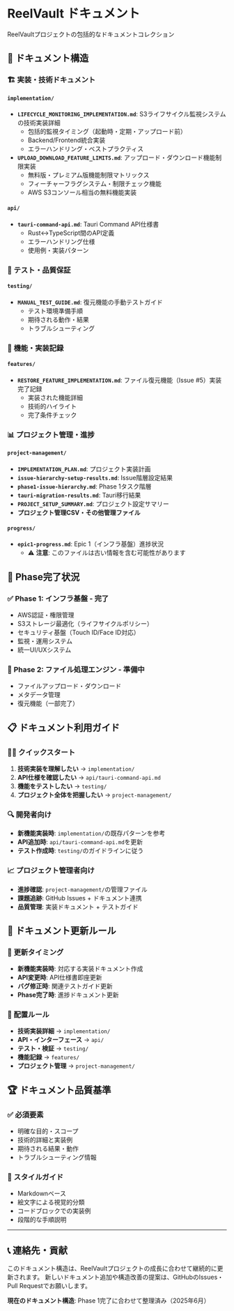 # ReelVault ドキュメント

ReelVaultプロジェクトの包括的なドキュメントコレクション

## 📂 ドキュメント構造

### 🏗️ **実装・技術ドキュメント**
#### `implementation/`
- **`LIFECYCLE_MONITORING_IMPLEMENTATION.md`**: S3ライフサイクル監視システムの技術実装詳細
  - 包括的監視タイミング（起動時・定期・アップロード前）
  - Backend/Frontend統合実装
  - エラーハンドリング・ベストプラクティス
- **`UPLOAD_DOWNLOAD_FEATURE_LIMITS.md`**: アップロード・ダウンロード機能制限実装
  - 無料版・プレミアム版機能制限マトリックス
  - フィーチャーフラグシステム・制限チェック機能
  - AWS S3コンソール相当の無料機能実装

#### `api/`
- **`tauri-command-api.md`**: Tauri Command API仕様書
  - Rust↔TypeScript間のAPI定義
  - エラーハンドリング仕様
  - 使用例・実装パターン

### 🧪 **テスト・品質保証**
#### `testing/`
- **`MANUAL_TEST_GUIDE.md`**: 復元機能の手動テストガイド
  - テスト環境準備手順
  - 期待される動作・結果
  - トラブルシューティング

### 🎯 **機能・実装記録**
#### `features/`
- **`RESTORE_FEATURE_IMPLEMENTATION.md`**: ファイル復元機能（Issue #5）実装完了記録
  - 実装された機能詳細
  - 技術的ハイライト
  - 完了条件チェック

### 📊 **プロジェクト管理・進捗**
#### `project-management/`
- **`IMPLEMENTATION_PLAN.md`**: プロジェクト実装計画
- **`issue-hierarchy-setup-results.md`**: Issue階層設定結果
- **`phase1-issue-hierarchy.md`**: Phase 1タスク階層
- **`tauri-migration-results.md`**: Tauri移行結果
- **`PROJECT_SETUP_SUMMARY.md`**: プロジェクト設定サマリー
- **プロジェクト管理CSV・その他管理ファイル**

#### `progress/`
- **`epic1-progress.md`**: Epic 1（インフラ基盤）進捗状況
  - ⚠️ **注意**: このファイルは古い情報を含む可能性があります

## 🎯 **Phase完了状況**

### ✅ **Phase 1: インフラ基盤** - **完了**
- AWS認証・権限管理
- S3ストレージ最適化（ライフサイクルポリシー）
- セキュリティ基盤（Touch ID/Face ID対応）
- 監視・運用システム
- 統一UI/UXシステム

### 🚧 **Phase 2: ファイル処理エンジン** - **準備中**
- ファイルアップロード・ダウンロード
- メタデータ管理
- 復元機能（一部完了）

## 📋 **ドキュメント利用ガイド**

### 🏃‍♂️ **クイックスタート**
1. **技術実装を理解したい** → `implementation/`
2. **API仕様を確認したい** → `api/tauri-command-api.md`
3. **機能をテストしたい** → `testing/`
4. **プロジェクト全体を把握したい** → `project-management/`

### 🔍 **開発者向け**
- **新機能実装時**: `implementation/`の既存パターンを参考
- **API追加時**: `api/tauri-command-api.md`を更新
- **テスト作成時**: `testing/`のガイドラインに従う

### 📈 **プロジェクト管理者向け**
- **進捗確認**: `project-management/`の管理ファイル
- **課題追跡**: GitHub Issues + ドキュメント連携
- **品質管理**: 実装ドキュメント + テストガイド

## 🔄 **ドキュメント更新ルール**

### 📝 **更新タイミング**
- **新機能実装時**: 対応する実装ドキュメント作成
- **API変更時**: API仕様書即座更新
- **バグ修正時**: 関連テストガイド更新
- **Phase完了時**: 進捗ドキュメント更新

### 📍 **配置ルール**
- **技術実装詳細** → `implementation/`
- **API・インターフェース** → `api/`
- **テスト・検証** → `testing/`
- **機能記録** → `features/`
- **プロジェクト管理** → `project-management/`

## 🏆 **ドキュメント品質基準**

### ✅ **必須要素**
- 明確な目的・スコープ
- 技術的詳細と実装例
- 期待される結果・動作
- トラブルシューティング情報

### 🎨 **スタイルガイド**
- Markdownベース
- 絵文字による視覚的分類
- コードブロックでの実装例
- 段階的な手順説明

---

## 📞 **連絡先・貢献**

このドキュメント構造は、ReelVaultプロジェクトの成長に合わせて継続的に更新されます。
新しいドキュメント追加や構造改善の提案は、GitHubのIssues・Pull Requestでお願いします。

**現在のドキュメント構造**: Phase 1完了に合わせて整理済み（2025年6月） 